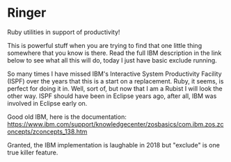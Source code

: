 # Ringer
Ruby utilities in support of productivity!

This is powerful stuff when you are trying to find that one little thing somewhere that you know is there.
Read the full IBM description in the link below to see what all this will do, today I just have basic exclude running.

So many times I have missed IBM's Interactive System Productivity Facility (ISPF) over the years that this is a start on a 
replacement. Ruby, it seems, is perfect for doing it in. Well, sort of, but now that I am a Rubist
I will look the other way. ISPF should have been in Eclipse years ago, after all, IBM was involved in Eclipse early on.  

Good old IBM, here is the documentation:
https://www.ibm.com/support/knowledgecenter/zosbasics/com.ibm.zos.zconcepts/zconcepts_138.htm

Granted, the IBM implementation is laughable in 2018 but "exclude" is one true killer feature.

